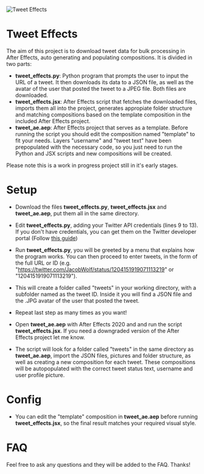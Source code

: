 ![Tweet Effects](https://i.imgur.com/cPA6Ez1.png "Tweet Effects")
# Tweet Effects
The aim of this project is to download tweet data for bulk processing in After Effects, auto generating and populating compositions. It is divided in two parts:
* **tweet_effects.py**: Python program that prompts the user to input the URL of a tweet. It then downloads its data to a JSON file, as well as the avatar of the user that posted the tweet to a JPEG file. Both files are downloaded. 
* **tweet_effects.jsx**: After Effects script that fetches the downloaded files, imports them all into the project, generates appropiate folder structure and matching compositions based on the template composition in the included After Effects project.
* **tweet_ae.aep**: After Effects project that serves as a template. Before running the script you should edit the composition named "template" to fit your needs. Layers "username" and "tweet text" have been prepopulated with the necessary code, so you just need to run the Python and JSX scripts and new compositions will be created.

Please note this is a work in progress project still in it's early stages.

# Setup
* Download the files **tweet_effects.py**, **tweet_effects.jsx** and **tweet_ae.aep**, put them all in the same directory.
* Edit **tweet_effects.py**, adding your Twitter API credentials (lines 9 to 13). If you don't have credentials, you can get them on the Twitter developer portal (Follow [this guide](https://developer.twitter.com/en/docs/basics/authentication/guides/access-tokens))
* Run **tweet_effects.py**, you will be greeted by a menu that explains how the program works. You can then proceed to enter tweets, in the form of the full URL or ID (e.g. "https://twitter.com/JacobWolf/status/1204151919071113219" or "1204151919071113219").
* This will create a folder called "tweets" in your working directory, with a subfolder named as the tweet ID. Inside it you will find a JSON file and the .JPG avatar of the user that posted the tweet.
* Repeat last step as many times as you want!

* Open **tweet_ae.aep** with After Effects 2020 and and run the script **tweet_effects.jsx**. If you need a downgraded version of the After Effects project let me know.
* The script will look for a folder called "tweets" in the same directory as **tweet_ae.aep**, import the JSON files, pictures and folder structure, as well as creating a new composition for each tweet. These compositions will be autopopulated with the correct tweet status text, username and user profile picture. 

# Config
* You can edit the "template" composition in **tweet_ae.aep** before running **tweet_effects.jsx**, so the final result matches your required visual style.

# FAQ
Feel free to ask any questions and they will be added to the FAQ. Thanks!
